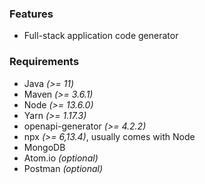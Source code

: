 ### Features

- Full-stack application code generator

### Requirements

- Java *(>= 11)*
- Maven *(>= 3.6.1)*
- Node *(>= 13.6.0)*
- Yarn *(>= 1.17.3)*
- openapi-generator *(>= 4.2.2)*
- npx *(>= 6,13.4)*, usually comes with Node
- MongoDB
- Atom.io *(optional)*
- Postman *(optional)*
